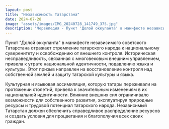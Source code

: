 ```yaml
---
layout: post
title: "Независимость Татарстана"
date: 2024-07-28
image: "assets/images/IMG_20240728_141749_375.jpg"
description: "Червепедия - Пункт 'Долой оккупанта' в манифесте независимого советского Татарстана отражает стремление татарского народа к национальному суверенитету и освобождению от внешнего контроля."
---
```


<p>Пункт "Долой оккупанта" в манифесте независимого советского Татарстана отражает стремление татарского народа к национальному суверенитету и освобождению от внешнего контроля. Историческая несправедливость, связанная с многовековым внешним управлением, привела к утрате национальной идентичности, подавлению языка и культуры. Этот призыв направлен на восстановление контроля над собственной землей и защиту татарской культуры и языка.</p>

<p>Культурная и языковая ассимиляция, которую татары переживали на протяжении столетий, привела к значительным изменениям в их национальной идентичности. Влияние внешних сил ограничивало возможности для собственного развития, эксплуатируя природные ресурсы и трудовой потенциал татарского народа. Независимый Татарстан должен обеспечить справедливое распределение ресурсов и создать условия для процветания и благополучия всех своих граждан.</p>